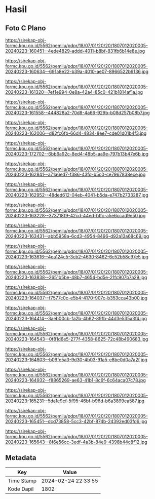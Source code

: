 # Hasil

## Foto C Plano

https://sirekap-obj-formc.kpu.go.id/5562/pemilu/pdpr/18/07/01/20/20/1807012020005-20240223-160451--4ede4829-addd-4011-b8bf-831fb6b14e8e.jpg

https://sirekap-obj-formc.kpu.go.id/5562/pemilu/pdpr/18/07/01/20/20/1807012020005-20240223-160634--691a8e22-b39a-4010-ae07-8966522b9136.jpg

https://sirekap-obj-formc.kpu.go.id/5562/pemilu/pdpr/18/07/01/20/20/1807012020005-20240223-161320--7ef1e994-0e8a-42a4-85c0-421b1814af1a.jpg

https://sirekap-obj-formc.kpu.go.id/5562/pemilu/pdpr/18/07/01/20/20/1807012020005-20240223-161558--444828a2-70d8-4a66-929b-b08d257b08b7.jpg

https://sirekap-obj-formc.kpu.go.id/5562/pemilu/pdpr/18/07/01/20/20/1807012020005-20240223-162006--d82fc6fb-66d4-4834-8ee7-cde01d01b4f3.jpg

https://sirekap-obj-formc.kpu.go.id/5562/pemilu/pdpr/18/07/01/20/20/1807012020005-20240223-172702--6bb6a92c-8ed4-48b5-aa9e-797b13b47e6b.jpg

https://sirekap-obj-formc.kpu.go.id/5562/pemilu/pdpr/18/07/01/20/20/1807012020005-20240223-162841--a71a6ed7-f386-43fd-b5c0-ce7967838ece.jpg

https://sirekap-obj-formc.kpu.go.id/5562/pemilu/pdpr/18/07/01/20/20/1807012020005-20240223-162952--48ded612-04eb-4041-b5da-e747b2733287.jpg

https://sirekap-obj-formc.kpu.go.id/5562/pemilu/pdpr/18/07/01/20/20/1807012020005-20240223-163228--373718f9-42cd-44ed-bffc-a5e6ccad9e50.jpg

https://sirekap-obj-formc.kpu.go.id/5562/pemilu/pdpr/18/07/01/20/20/1807012020005-20240223-163431--abb5958a-6cd3-4954-8496-d92a13a68c69.jpg

https://sirekap-obj-formc.kpu.go.id/5562/pemilu/pdpr/18/07/01/20/20/1807012020005-20240223-163616--4ea124c5-3cb2-4630-8462-6c52b58c97e5.jpg

https://sirekap-obj-formc.kpu.go.id/5562/pemilu/pdpr/18/07/01/20/20/1807012020005-20240223-163838--2651b5be-48b7-4654-bd5e-21fc907b7a29.jpg

https://sirekap-obj-formc.kpu.go.id/5562/pemilu/pdpr/18/07/01/20/20/1807012020005-20240223-164037--f7577c0c-e5b4-4170-907c-b353cca43b00.jpg

https://sirekap-obj-formc.kpu.go.id/5562/pemilu/pdpr/18/07/01/20/20/1807012020005-20240223-164414--3aeb00cb-fa2b-4b62-89fb-44d3e535a3f4.jpg

https://sirekap-obj-formc.kpu.go.id/5562/pemilu/pdpr/18/07/01/20/20/1807012020005-20240223-164543--0f81d6e5-277f-4358-8625-72c48b490683.jpg

https://sirekap-obj-formc.kpu.go.id/5562/pemilu/pdpr/18/07/01/20/20/1807012020005-20240223-164803--b09fe5a3-9d30-4b03-91a5-e8be0d0a7a2f.jpg

https://sirekap-obj-formc.kpu.go.id/5562/pemilu/pdpr/18/07/01/20/20/1807012020005-20240223-164932--f8865269-ae63-41b1-8c6f-6c64aca07c78.jpg

https://sirekap-obj-formc.kpu.go.id/5562/pemilu/pdpr/18/07/01/20/20/1807012020005-20240223-165231--5da1e9cf-5f95-46bf-b96d-b6a3899ea587.jpg

https://sirekap-obj-formc.kpu.go.id/5562/pemilu/pdpr/18/07/01/20/20/1807012020005-20240223-165451--dcd73858-5cc3-42bf-874b-24392ed03fd6.jpg

https://sirekap-obj-formc.kpu.go.id/5562/pemilu/pdpr/18/07/01/20/20/1807012020005-20240223-165643--8f6e56cc-3edf-4a3b-84e9-4398b44c8f12.jpg


## Metadata

| Key        | Value               |
| ---------- | ------------------- |
| Time Stamp | 2024-02-24 22:33:55 |
| Kode Dapil | 1802                |



